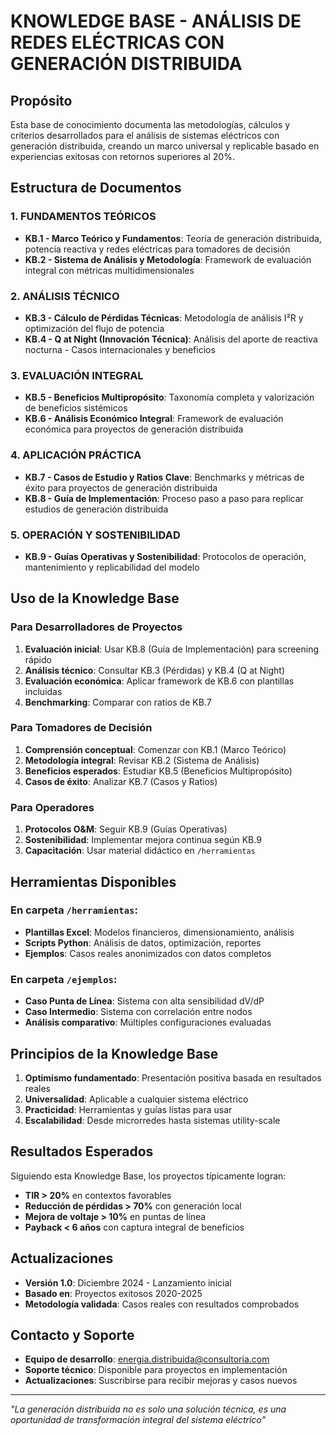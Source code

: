 # KNOWLEDGE BASE - ANÁLISIS DE REDES ELÉCTRICAS CON GENERACIÓN DISTRIBUIDA

## Propósito
Esta base de conocimiento documenta las metodologías, cálculos y criterios desarrollados para el análisis de sistemas eléctricos con generación distribuida, creando un marco universal y replicable basado en experiencias exitosas con retornos superiores al 20%.

## Estructura de Documentos

### 1. FUNDAMENTOS TEÓRICOS
- **KB.1 - Marco Teórico y Fundamentos**: Teoría de generación distribuida, potencia reactiva y redes eléctricas para tomadores de decisión
- **KB.2 - Sistema de Análisis y Metodología**: Framework de evaluación integral con métricas multidimensionales

### 2. ANÁLISIS TÉCNICO
- **KB.3 - Cálculo de Pérdidas Técnicas**: Metodología de análisis I²R y optimización del flujo de potencia
- **KB.4 - Q at Night (Innovación Técnica)**: Análisis del aporte de reactiva nocturna - Casos internacionales y beneficios

### 3. EVALUACIÓN INTEGRAL
- **KB.5 - Beneficios Multipropósito**: Taxonomía completa y valorización de beneficios sistémicos
- **KB.6 - Análisis Económico Integral**: Framework de evaluación económica para proyectos de generación distribuida

### 4. APLICACIÓN PRÁCTICA
- **KB.7 - Casos de Estudio y Ratios Clave**: Benchmarks y métricas de éxito para proyectos de generación distribuida
- **KB.8 - Guía de Implementación**: Proceso paso a paso para replicar estudios de generación distribuida

### 5. OPERACIÓN Y SOSTENIBILIDAD
- **KB.9 - Guías Operativas y Sostenibilidad**: Protocolos de operación, mantenimiento y replicabilidad del modelo

## Uso de la Knowledge Base

### Para Desarrolladores de Proyectos
1. **Evaluación inicial**: Usar KB.8 (Guía de Implementación) para screening rápido
2. **Análisis técnico**: Consultar KB.3 (Pérdidas) y KB.4 (Q at Night)
3. **Evaluación económica**: Aplicar framework de KB.6 con plantillas incluidas
4. **Benchmarking**: Comparar con ratios de KB.7

### Para Tomadores de Decisión
1. **Comprensión conceptual**: Comenzar con KB.1 (Marco Teórico)
2. **Metodología integral**: Revisar KB.2 (Sistema de Análisis)
3. **Beneficios esperados**: Estudiar KB.5 (Beneficios Multipropósito)
4. **Casos de éxito**: Analizar KB.7 (Casos y Ratios)

### Para Operadores
1. **Protocolos O&M**: Seguir KB.9 (Guías Operativas)
2. **Sostenibilidad**: Implementar mejora continua según KB.9
3. **Capacitación**: Usar material didáctico en `/herramientas`

## Herramientas Disponibles

### En carpeta `/herramientas`:
- **Plantillas Excel**: Modelos financieros, dimensionamiento, análisis
- **Scripts Python**: Análisis de datos, optimización, reportes
- **Ejemplos**: Casos reales anonimizados con datos completos

### En carpeta `/ejemplos`:
- **Caso Punta de Línea**: Sistema con alta sensibilidad dV/dP
- **Caso Intermedio**: Sistema con correlación entre nodos
- **Análisis comparativo**: Múltiples configuraciones evaluadas

## Principios de la Knowledge Base

1. **Optimismo fundamentado**: Presentación positiva basada en resultados reales
2. **Universalidad**: Aplicable a cualquier sistema eléctrico
3. **Practicidad**: Herramientas y guías listas para usar
4. **Escalabilidad**: Desde microrredes hasta sistemas utility-scale

## Resultados Esperados

Siguiendo esta Knowledge Base, los proyectos típicamente logran:
- **TIR > 20%** en contextos favorables
- **Reducción de pérdidas > 70%** con generación local
- **Mejora de voltaje > 10%** en puntas de línea
- **Payback < 6 años** con captura integral de beneficios

## Actualizaciones

- **Versión 1.0**: Diciembre 2024 - Lanzamiento inicial
- **Basado en**: Proyectos exitosos 2020-2025
- **Metodología validada**: Casos reales con resultados comprobados

## Contacto y Soporte

- **Equipo de desarrollo**: energia.distribuida@consultoria.com
- **Soporte técnico**: Disponible para proyectos en implementación
- **Actualizaciones**: Suscribirse para recibir mejoras y casos nuevos

---

*"La generación distribuida no es solo una solución técnica, es una oportunidad de transformación integral del sistema eléctrico"*